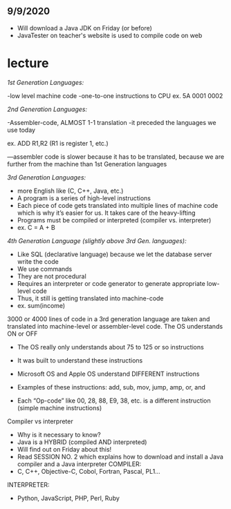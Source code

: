 ## 9/9/2020

* Will download a Java JDK on Friday (or before)
* JavaTester on teacher's website is used to compile code on web

# lecture 

*1st Generation Languages:*

-low level machine code
-one-to-one instructions to CPU
ex. 5A 0001 0002

*2nd Generation Languages:*

-Assembler-code, ALMOST 1-1 translation
-it preceded the languages we use today

ex. ADD R1,R2 (R1 is register 1, etc.)

—assembler code is slower because it has to be translated, because we are further from the machine than 1st Generation languages

*3rd Generation Languages:*

* more English like (C, C++, Java, etc.)
* A program is a series of high-level instructions
* Each piece of code gets translated into multiple lines of machine code which is why it’s easier for us. It takes care of the heavy-lifting
* Programs must be compiled or interpreted (compiler vs. interpreter)
* ex. C = A + B

*4th Generation Language (slightly above 3rd Gen. languages):*

* Like SQL (declarative language) because we let the database server write the code
* We use commands
* They are not procedural
* Requires an interpreter or code generator to generate appropriate low-level code
* Thus, it still is getting translated into machine-code
* ex. sum(income)

3000 or 4000 lines of code in a 3rd generation language are taken and translated into machine-level or assembler-level code. The OS understands ON or OFF

* The OS really only understands about 75 to 125 or so instructions
* It was built to understand these instructions
* Microsoft OS and Apple OS understand DIFFERENT instructions

* Examples of these instructions: add, sub, mov, jump, amp, or, and
* Each “Op-code” like 00, 28, 88, E9, 38, etc. is a different instruction (simple machine instructions)

Compiler vs interpreter
* Why is it necessary to know?
* Java is a HYBRID (compiled AND interpreted)
* Will find out on Friday about this!
* Read SESSION NO. 2 which explains how to download and install a Java compiler and a Java interpreter
COMPILER:
*  C, C++, Objective-C, Cobol, Fortran, Pascal, PL1…

INTERPRETER:	

* Python, JavaScript, PHP, Perl, Ruby
